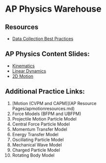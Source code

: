 # AP Physics Warehouse

## Resources

- [Data Collection Best Practices](/AP%20Resource%20Pages/datacollection.html)

## AP Physics Content Slides:

  - [Kinematics](/mrporterphysics.github.io/Presentations/APCVPM/talks/CVPM2024.html)
  - [Linear Dynamics](/mrporterphysics.github.io/Presentations/Forces/talks/Dynamics2024.html)
  - [2D Motion](/mrporterphysics.github.io/Presentations/APCAPM/talks/twoDMotion.html)


## Additional Practice Links:

1. [Motion (CVPM and CAPM)](AP Resource Pages/apmotionresources.md)
2. Force Models (BFPM and UBFPM)
3. Projectile Motion Particle Model
4. Central Force Particle Model
5. Momentum Transfer Model
6. Energy Transfer Model
7. Oscillating Particle Model
8. Mechanical Wave Model
9. Charged Particle Model
10. Rotating Body Model
